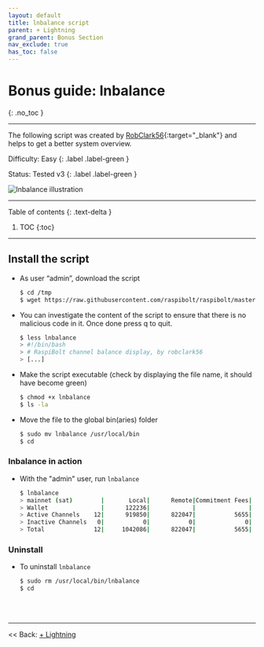 ```yaml
---
layout: default
title: lnbalance script
parent: + Lightning
grand_parent: Bonus Section
nav_exclude: true
has_toc: false
---
```


# Bonus guide: lnbalance
{: .no_toc }

---

The following script was created by [RobClark56](https://github.com/robclark56){:target="_blank"} and helps to get a better system overview.

Difficulty: Easy
{: .label .label-green }

Status: Tested v3
{: .label .label-green }

![lnbalance illustration](../../../images/60_balance.png)

---

Table of contents
{: .text-delta }

1. TOC
{:toc}

---

## Install the script

* As user “admin”, download the script

  ```sh
  $ cd /tmp
  $ wget https://raw.githubusercontent.com/raspibolt/raspibolt/master/resources/lnbalance
  ```
  
* You can investigate the content of the script to ensure that there is no malicious code in it. Once done press q to quit.
  
  ```sh
  $ less lnbalance
  > #!/bin/bash
  > # RaspiBolt channel balance display, by robclark56
  > [...]
  ```
  
* Make the script executable (check by displaying the file name, it should have become green)
  
  ```sh
  $ chmod +x lnbalance
  $ ls -la
  ```

* Move the file to the  global bin(aries) folder

  ```sh
  $ sudo mv lnbalance /usr/local/bin
  $ cd
  ```
 
### lnbalance in action

* With the "admin" user, run `lnbalance`

  ```sh
  $ lnbalance
  > mainnet (sat)        |       Local|      Remote|Commitment Fees|
  > Wallet               |      122236|            |               |
  > Active Channels    12|      919850|      822047|           5655|
  > Inactive Channels   0|           0|           0|              0|
  > Total              12|     1042086|      822047|           5655|
  ```

### Uninstall

* To uninstall `lnbalance`

  ```sh
  $ sudo rm /usr/local/bin/lnbalance
  $ cd
  ```

<br /><br />

---

<< Back: [+ Lightning](index.md)
